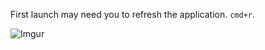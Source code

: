 First launch may need you to refresh the application. `cmd+r`.

![Imgur](http://i.imgur.com/BaV6nHM.png)
